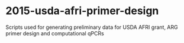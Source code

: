 # 2015-usda-afri-primer-design

Scripts used for generating preliminary data for USDA AFRI grant, ARG primer design and computational qPCRs
